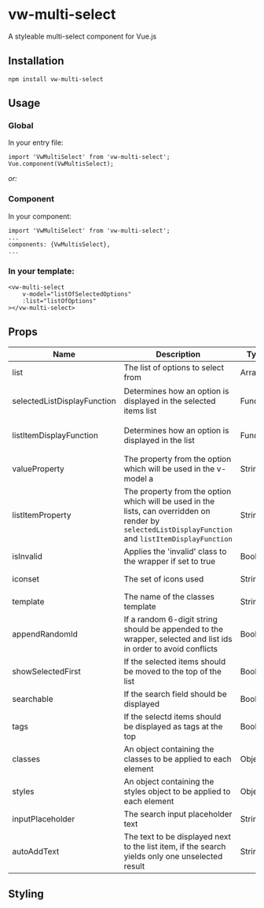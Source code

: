 # vw-multi-select
A styleable multi-select component for Vue.js

## Installation
`npm install vw-multi-select`

## Usage
### Global

In your entry file:

```
import 'VwMultiSelect' from 'vw-multi-select';
Vue.component(VwMultisSelect);
```

*or:*

### Component
In your component:

```
import 'VwMultiSelect' from 'vw-multi-select';
...
components: {VwMultisSelect},
...
```

### In your template:

```
<vw-multi-select
    v-model="listOfSelectedOptions"
    :list="listOfOptions"
></vw-multi-select>
```

## Props

| Name                         | Description                                                      | Type      | Required  | Options | Default  |
|------------------------------|------------------------------------------------------------------|-----------|-----------|---------|----------|
| list                         | The list of options to select from                               | Array     | yes       |         |          |
| selectedListDisplayFunction  | Determines how an option is displayed in the selected items list | Function  |           |         | `item => {return this.listItemProperty ? item[this.listItemProperty] : item;}` |
| listItemDisplayFunction      | Determines how an option is displayed in the list                | Function  |           |         | `item => {return this.listItemProperty ? item[this.listItemProperty] : item;}` |
| valueProperty                | The property from the option which will be used in the v-model a | String    | | | |
| listItemProperty             | The property from the option which will be used in the lists, can overridden on render by `selectedListDisplayFunction` and `listItemDisplayFunction` | String | | | |
| isInvalid                    | Applies the 'invalid' class to the wrapper if set to true        | Boolean   | | | false |
| iconset                      | The set of icons used                                            | String    | | ['font-awesome'] | |
| template                     | The name of the classes template                                 | String    | | ['bootstrap'] | |
| appendRandomId               | If a random 6-digit string should be appended to the wrapper, selected and list ids in order to avoid conflicts | Boolean | | | true |
| showSelectedFirst            | If the selected items should be moved to the top of the list     | Boolean | | | false |
| searchable                   | If the search field should be displayed                          | Boolean | | | false |
| tags                         | If the selectd items should be displayed as tags at the top      | Boolean | | | false |
| classes                      | An object containing the classes to be applied to each element   | Object  | | `{}` |
| styles                       | An object containing the styles object to be applied to each element   | Object  | | `{}` |
| inputPlaceholder             | The search input placeholder text                                | String | | | "Search..." |
| autoAddText                  | The text to be displayed next to the list item, if the search yields only one unselected result | String | | "Hit enter to add" |

## Styling




